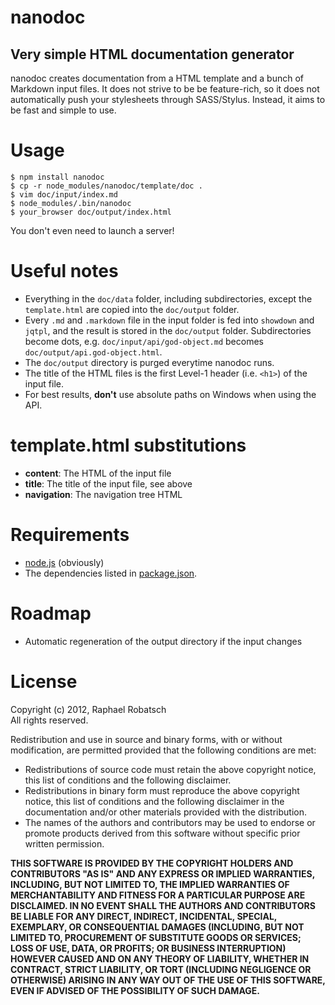 nanodoc
=======
Very simple HTML documentation generator
----------------------------------------

nanodoc creates documentation from a HTML template and a bunch
of Markdown input files. It does not strive to be be feature-rich,
so it does not automatically push your stylesheets through SASS/Stylus.
Instead, it aims to be fast and simple to use.

Usage
=====

    $ npm install nanodoc
    $ cp -r node_modules/nanodoc/template/doc .
    $ vim doc/input/index.md
    $ node_modules/.bin/nanodoc
    $ your_browser doc/output/index.html

You don't even need to launch a server!

Useful notes
============
* Everything in the `doc/data` folder, including subdirectories, except the `template.html`
  are copied into the `doc/output` folder.
* Every `.md` and `.markdown` file in the input folder is fed into `showdown` and `jqtpl`,
  and the result is stored in the `doc/output` folder. Subdirectories become dots, e.g.
  `doc/input/api/god-object.md` becomes `doc/output/api.god-object.html`.
* The `doc/output` directory is purged everytime nanodoc runs.
* The title of the HTML files is the first Level-1 header (i.e. `<h1>`) of the input file.
* For best results, **don't** use absolute paths on Windows when using the API.

template.html substitutions
===========================
* **content**: The HTML of the input file
* **title**: The title of the input file, see above
* **navigation**: The navigation tree HTML

Requirements
============
* [node.js](http://nodejs.org) (obviously)
* The dependencies listed in [package.json](https://github.com/raphaelr/node_pcap-ffi/blob/master/package.json).

Roadmap
=======
* Automatic regeneration of the output directory if the input changes

License
=======
Copyright (c) 2012, Raphael Robatsch  
All rights reserved.

Redistribution and use in source and binary forms, with or without
modification, are permitted provided that the following conditions are met:

* Redistributions of source code must retain the above copyright
  notice, this list of conditions and the following disclaimer.
* Redistributions in binary form must reproduce the above copyright
  notice, this list of conditions and the following disclaimer in the
  documentation and/or other materials provided with the distribution.
* The names of the authors and contributors may be used to endorse
  or promote products derived from this software without specific
  prior written permission.

**THIS SOFTWARE IS PROVIDED BY THE COPYRIGHT HOLDERS AND CONTRIBUTORS "AS IS" AND
ANY EXPRESS OR IMPLIED WARRANTIES, INCLUDING, BUT NOT LIMITED TO, THE IMPLIED
WARRANTIES OF MERCHANTABILITY AND FITNESS FOR A PARTICULAR PURPOSE ARE
DISCLAIMED. IN NO EVENT SHALL THE AUTHORS AND CONTRIBUTORS BE LIABLE FOR ANY
DIRECT, INDIRECT, INCIDENTAL, SPECIAL, EXEMPLARY, OR CONSEQUENTIAL DAMAGES
(INCLUDING, BUT NOT LIMITED TO, PROCUREMENT OF SUBSTITUTE GOODS OR SERVICES;
LOSS OF USE, DATA, OR PROFITS; OR BUSINESS INTERRUPTION) HOWEVER CAUSED AND
ON ANY THEORY OF LIABILITY, WHETHER IN CONTRACT, STRICT LIABILITY, OR TORT
(INCLUDING NEGLIGENCE OR OTHERWISE) ARISING IN ANY WAY OUT OF THE USE OF THIS
SOFTWARE, EVEN IF ADVISED OF THE POSSIBILITY OF SUCH DAMAGE.**
